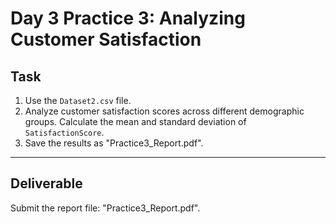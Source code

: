 # Day 3 Practice 3: Analyzing Customer Satisfaction

## Task
1. Use the `Dataset2.csv` file.
2. Analyze customer satisfaction scores across different demographic groups. Calculate the mean and standard deviation of `SatisfactionScore`.
3. Save the results as "Practice3_Report.pdf".

---

## Deliverable
Submit the report file: "Practice3_Report.pdf".